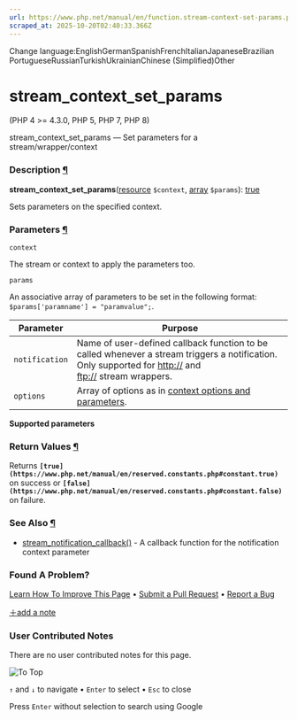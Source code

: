 ```yaml
---
url: https://www.php.net/manual/en/function.stream-context-set-params.php
scraped_at: 2025-10-20T02:40:33.366Z
---
```


Change language:EnglishGermanSpanishFrenchItalianJapaneseBrazilian PortugueseRussianTurkishUkrainianChinese (Simplified)Other

# stream\_context\_set\_params

(PHP 4 >= 4.3.0, PHP 5, PHP 7, PHP 8)

stream\_context\_set\_params — Set parameters for a stream/wrapper/context

### Description [¶](https://www.php.net/manual/en/function.stream-context-set-params.php\#refsect1-function.stream-context-set-params-description)

**stream\_context\_set\_params**([resource](https://www.php.net/manual/en/language.types.resource.php) `$context`, [array](https://www.php.net/manual/en/language.types.array.php) `$params`): [true](https://www.php.net/manual/en/language.types.singleton.php)

Sets parameters on the specified context.


### Parameters [¶](https://www.php.net/manual/en/function.stream-context-set-params.php\#refsect1-function.stream-context-set-params-parameters)

`context`

The stream or context to apply the parameters too.


`params`

An associative array of parameters to be set in the following format:
`$params['paramname'] = "paramvalue";`.


| Parameter | Purpose |
| --- | --- |
| `notification` | Name of user-defined callback function to be called whenever a stream triggers a notification.<br> Only supported for [http://](https://www.php.net/manual/en/wrappers.http.php) and<br> [ftp://](https://www.php.net/manual/en/wrappers.ftp.php) stream wrappers. |
| `options` | Array of options as in [context options and parameters](https://www.php.net/manual/en/context.php). |

**Supported parameters**

### Return Values [¶](https://www.php.net/manual/en/function.stream-context-set-params.php\#refsect1-function.stream-context-set-params-returnvalues)

Returns **`[true](https://www.php.net/manual/en/reserved.constants.php#constant.true)`** on success or **`[false](https://www.php.net/manual/en/reserved.constants.php#constant.false)`** on failure.


### See Also [¶](https://www.php.net/manual/en/function.stream-context-set-params.php\#refsect1-function.stream-context-set-params-seealso)

- [stream\_notification\_callback()](https://www.php.net/manual/en/function.stream-notification-callback.php) \- A callback function for the notification context parameter

### Found A Problem?

[Learn How To Improve This Page](https://github.com/php/doc-base/blob/master/README.md "This will take you to our contribution guidelines on GitHub")
•
[Submit a Pull Request](https://github.com/php/doc-en/blob/master/reference/stream/functions/stream-context-set-params.xml)
•
[Report a Bug](https://github.com/php/doc-en/issues/new?body=From%20manual%20page:%20https:%2F%2Fphp.net%2Ffunction.stream-context-set-params%0A%0A---)

[＋add a note](https://www.php.net/manual/add-note.php?sect=function.stream-context-set-params&repo=en&redirect=https://www.php.net/manual/en/function.stream-context-set-params.php)

### User Contributed Notes

There are no user contributed notes for this page.

![To Top](https://www.php.net/images/to-top@2x.png)

`↑` and `↓` to navigate •
`Enter` to select •
`Esc` to close


Press `Enter` without
selection to search using Google